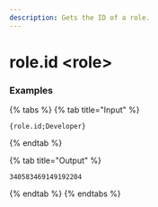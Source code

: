 ```yaml
---
description: Gets the ID of a role.
---
```


# role.id &lt;role>

### Examples

{% tabs %}
{% tab title="Input" %}

```text
{role.id;Developer}
```

{% endtab %}

{% tab title="Output" %}

```text
340583469149192204
```

{% endtab %}
{% endtabs %}
